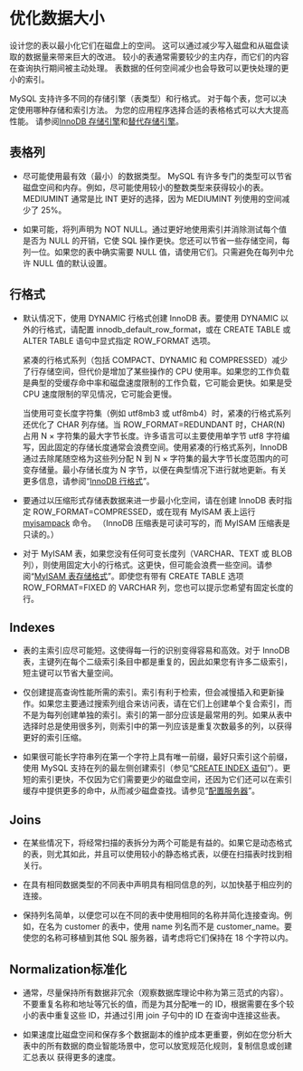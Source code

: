 # 优化数据大小

设计您的表以最小化它们在磁盘上的空间。 这可以通过减少写入磁盘和从磁盘读取的数据量来带来巨大的改进。 较小的表通常需要较少的主内存，而它们的内容在查询执行期间被主动处理。 表数据的任何空间减少也会导致可以更快处理的更小的索引。

MySQL 支持许多不同的存储引擎（表类型）和行格式。 对于每个表，您可以决定使用哪种存储和索引方法。 为您的应用程序选择合适的表格格式可以大大提高性能。 请参阅[InnoDB 存储引擎](https://dev.mysql.com/doc/refman/8.0/en/innodb-storage-engine.html)和[替代存储引擎](https://dev.mysql.com/doc/refman/8.0/en/storage-engines.html)。

## 表格列

- 尽可能使用最有效（最小）的数据类型。 MySQL 有许多专门的类型可以节省磁盘空间和内存。例如，尽可能使用较小的整数类型来获得较小的表。 MEDIUMINT 通常是比 INT 更好的选择，因为 MEDIUMINT 列使用的空间减少了 25%。

- 如果可能，将列声明为 NOT NULL。通过更好地使用索引并消除测试每个值是否为 NULL 的开销，它使 SQL 操作更快。您还可以节省一些存储空间，每列一位。如果您的表中确实需要 NULL 值，请使用它们。只需避免在每列中允许 NULL 值的默认设置。

## 行格式

- 默认情况下，使用 DYNAMIC 行格式创建 InnoDB 表。要使用 DYNAMIC 以外的行格式，请配置 innodb_default_row_format，或在 CREATE TABLE 或 ALTER TABLE 语句中显式指定 ROW_FORMAT 选项。

  紧凑的行格式系列（包括 COMPACT、DYNAMIC 和 COMPRESSED）减少了行存储空间，但代价是增加了某些操作的 CPU 使用率。如果您的工作负载是典型的受缓存命中率和磁盘速度限制的工作负载，它可能会更快。如果是受 CPU 速度限制的罕见情况，它可能会更慢。

  当使用可变长度字符集（例如 utf8mb3 或 utf8mb4）时，紧凑的行格式系列还优化了 CHAR 列存储。当 ROW_FORMAT=REDUNDANT 时，CHAR(N) 占用 N × 字符集的最大字节长度。许多语言可以主要使用单字节 utf8 字符编写，因此固定的存储长度通常会浪费空间。使用紧凑的行格式系列，InnoDB 通过去除尾随空格为这些列分配 N 到 N × 字符集的最大字节长度范围内的可变存储量。最小存储长度为 N 字节，以便在典型情况下进行就地更新。有关更多信息，请参阅“[InnoDB 行格式](https://dev.mysql.com/doc/refman/8.0/en/innodb-row-format.html)”。

- 要通过以压缩形式存储表数据来进一步最小化空间，请在创建 InnoDB 表时指定 ROW_FORMAT=COMPRESSED，或在现有 MyISAM 表上运行 [myisampack](https://dev.mysql.com/doc/refman/8.0/en/myisampack.html) 命令。 （InnoDB 压缩表是可读可写的，而 MyISAM 压缩表是只读的。）

- 对于 MyISAM 表，如果您没有任何可变长度列（VARCHAR、TEXT 或 BLOB 列），则使用固定大小的行格式。这更快，但可能会浪费一些空间。请参阅“[MyISAM 表存储格式](https://dev.mysql.com/doc/refman/8.0/en/myisam-table-formats.html)”。即使您有带有 CREATE TABLE 选项 ROW_FORMAT=FIXED 的 VARCHAR 列，您也可以提示您希望有固定长度的行。

## Indexes

- 表的主索引应尽可能短。这使得每一行的识别变得容易和高效。对于 InnoDB 表，主键列在每个二级索引条目中都是重复的，因此如果您有许多二级索引，短主键可以节省大量空间。

- 仅创建提高查询性能所需的索引。索引有利于检索，但会减慢插入和更新操作。如果您主要通过搜索列组合来访问表，请在它们上创建单个复合索引，而不是为每列创建单独的索引。索引的第一部分应该是最常用的列。如果从表中选择时总是使用很多列，则索引中的第一列应该是重复次数最多的列，以获得更好的索引压缩。

- 如果很可能长字符串列在第一个字符上具有唯一前缀，最好只索引这个前缀，使用 MySQL 支持在列的最左侧创建索引（参见“[CREATE INDEX 语句](https://dev.mysql.com/doc/refman/8.0/en/create-index.html)”）。更短的索引更快，不仅因为它们需要更少的磁盘空间，还因为它们还可以在索引缓存中提供更多的命中，从而减少磁盘查找。请参见“[配置服务器](https://dev.mysql.com/doc/refman/8.0/en/server-configuration.html)”。

## Joins

- 在某些情况下，将经常扫描的表拆分为两个可能是有益的。如果它是动态格式的表，则尤其如此，并且可以使用较小的静态格式表，以便在扫描表时找到相关行。

- 在具有相同数据类型的不同表中声明具有相同信息的列，以加快基于相应列的连接。

- 保持列名简单，以便您可以在不同的表中使用相同的名称并简化连接查询。例如，在名为 customer 的表中，使用 name 列名而不是 customer_name。要使您的名称可移植到其他 SQL 服务器，请考虑将它们保持在 18 个字符以内。

## Normalization标准化

- 通常，尽量保持所有数据非冗余（观察数据库理论中称为第三范式的内容）。 不要重复名称和地址等冗长的值，而是为其分配唯一的 ID，根据需要在多个较小的表中重复这些 ID，并通过引用 join 子句中的 ID 在查询中连接这些表。

- 如果速度比磁盘空间和保存多个数据副本的维护成本更重要，例如在您分析大表中的所有数据的商业智能场景中，您可以放宽规范化规则，复制信息或创建汇总表以 获得更多的速度。
